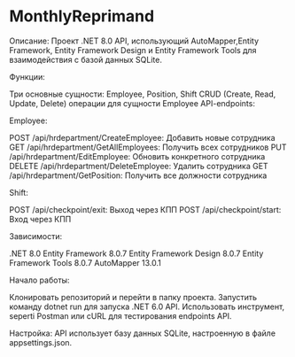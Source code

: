# MonthlyReprimand
Описание: Проект .NET 8.0 API, использующий AutoMapper,Entity Framework, Entity Framework Design и Entity Framework Tools для взаимодействия с базой данных SQLite.

Функции:

Три основные сущности: Employee, Position, Shift CRUD (Create, Read, Update, Delete) операции для сущности Employee
API-endpoints:

Employee:

POST /api/hrdepartment/CreateEmployee: Добавить новые сотрудника
GET /api/hrdepartment/GetAllEmployees: Получить всех сотрудников
PUT /api/hrdepartment/EditEmployee: Обновить конкретного сотрудника
DELETE /api/hrdepartment/DeleteEmployee: Удалить сотрудника
GET /api/hrdepartment/GetPosition: Получить все должности сотрудника

Shift:

POST /api/checkpoint/exit: Выход через КПП
POST /api/checkpoint/start: Вход через КПП

Зависимости:

.NET 8.0
Entity Framework 8.0.7
Entity Framework Design 8.0.7
Entity Framework Tools 8.0.7
AutoMapper 13.0.1

Начало работы:

Клонировать репозиторий и перейти в папку проекта.
Запустить команду dotnet run для запуска .NET 6.0 API.
Использовать инструмент, seperti Postman или cURL для тестирования endpoints API.


Настройка:
API использует базу данных SQLite, настроенную в файле appsettings.json. 
